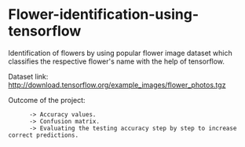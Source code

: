 # Flower-identification-using-tensorflow
Identification of flowers by using popular flower image dataset which classifies the respective flower's name with the help of tensorflow.

Dataset link: http://download.tensorflow.org/example_images/flower_photos.tgz

Outcome of the project:

          -> Accuracy values.
          -> Confusion matrix.
          -> Evaluating the testing accuracy step by step to increase correct predictions.
